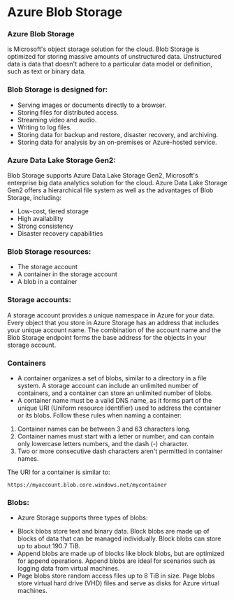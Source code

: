 # Azure Blob Storage

### Azure Blob Storage

is Microsoft's object storage solution for the cloud. Blob Storage is optimized for storing massive amounts of unstructured data. Unstructured data is data that doesn't adhere to a particular data model or definition, such as text or binary data.

### Blob Storage is designed for:

- Serving images or documents directly to a browser.
- Storing files for distributed access.
- Streaming video and audio.
- Writing to log files.
- Storing data for backup and restore, disaster recovery, and archiving.
- Storing data for analysis by an on-premises or Azure-hosted service.

### Azure Data Lake Storage Gen2:

Blob Storage supports Azure Data Lake Storage Gen2, Microsoft's enterprise big data analytics solution for the cloud. Azure Data Lake Storage Gen2 offers a hierarchical file system as well as the advantages of Blob Storage, including:

- Low-cost, tiered storage
- High availability
- Strong consistency
- Disaster recovery capabilities

### Blob Storage resources:

- The storage account
- A container in the storage account
- A blob in a container

### Storage accounts:

A storage account provides a unique namespace in Azure for your data. Every object that you store in Azure Storage has an address that includes your unique account name. The combination of the account name and the Blob Storage endpoint forms the base address for the objects in your storage account.

### Containers

- A container organizes a set of blobs, similar to a directory in a file system. A storage account can include an unlimited number of containers, and a container can store an unlimited number of blobs.
- A container name must be a valid DNS name, as it forms part of the unique URI (Uniform resource identifier) used to address the container or its blobs. Follow these rules when naming a container:

1. Container names can be between 3 and 63 characters long.
2. Container names must start with a letter or number, and can contain only lowercase letters numbers, and the dash (-) character.
3. Two or more consecutive dash characters aren't permitted in container names.

The URI for a container is similar to:

```
https://myaccount.blob.core.windows.net/mycontainer
```

### Blobs:

- Azure Storage supports three types of blobs:

* Block blobs store text and binary data. Block blobs are made up of blocks of data that can be managed individually. Block blobs can store up to about 190.7 TiB.
* Append blobs are made up of blocks like block blobs, but are optimized for append operations. Append blobs are ideal for scenarios such as logging data from virtual machines.
* Page blobs store random access files up to 8 TiB in size. Page blobs store virtual hard drive (VHD) files and serve as disks for Azure virtual machines.
